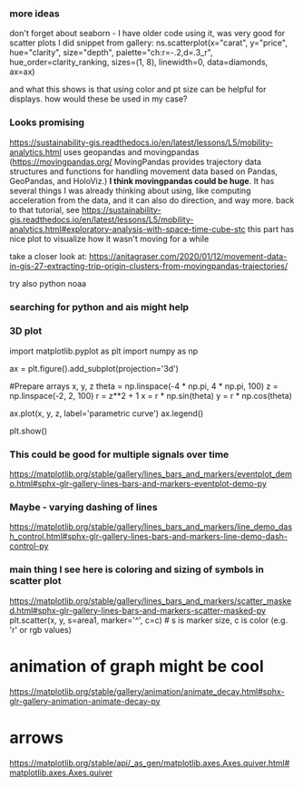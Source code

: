 ### more ideas
don't forget about seaborn - I have older code using it, was very good for scatter plots I did
snippet from gallery: 
ns.scatterplot(x="carat", y="price",
                hue="clarity", size="depth",
                palette="ch:r=-.2,d=.3_r",
                hue_order=clarity_ranking,
                sizes=(1, 8), linewidth=0,
                data=diamonds, ax=ax)

and what this shows is that using color and pt size can be helpful for displays.  how would these be used in my case?

### Looks promising
https://sustainability-gis.readthedocs.io/en/latest/lessons/L5/mobility-analytics.html
uses geopandas and movingpandas (https://movingpandas.org/ MovingPandas provides trajectory data structures and functions for handling movement data based on Pandas, GeoPandas, and HoloViz.)
**I think movingpandas could be huge**.  It has several things I was already thinking about using, like computing acceleration from the data, and it can also do direction, and way more.
back to that tutorial, see https://sustainability-gis.readthedocs.io/en/latest/lessons/L5/mobility-analytics.html#exploratory-analysis-with-space-time-cube-stc this part has nice plot to visualize how it wasn't moving for a while

take a closer look at:  https://anitagraser.com/2020/01/12/movement-data-in-gis-27-extracting-trip-origin-clusters-from-movingpandas-trajectories/

try also python noaa

### searching for python and ais might help

### 3D plot
import matplotlib.pyplot as plt
import numpy as np

ax = plt.figure().add_subplot(projection='3d')

#Prepare arrays x, y, z
theta = np.linspace(-4 * np.pi, 4 * np.pi, 100)
z = np.linspace(-2, 2, 100)
r = z**2 + 1
x = r * np.sin(theta)
y = r * np.cos(theta)

ax.plot(x, y, z, label='parametric curve')
ax.legend()

plt.show()

### This could be good for multiple signals over time
https://matplotlib.org/stable/gallery/lines_bars_and_markers/eventplot_demo.html#sphx-glr-gallery-lines-bars-and-markers-eventplot-demo-py

### Maybe - varying dashing of lines
https://matplotlib.org/stable/gallery/lines_bars_and_markers/line_demo_dash_control.html#sphx-glr-gallery-lines-bars-and-markers-line-demo-dash-control-py

### main thing I see here is coloring and sizing of symbols in scatter plot
https://matplotlib.org/stable/gallery/lines_bars_and_markers/scatter_masked.html#sphx-glr-gallery-lines-bars-and-markers-scatter-masked-py
plt.scatter(x, y, s=area1, marker='^', c=c)  # s is marker size, c is color (e.g. 'r' or rgb values)

# animation of graph might be cool
https://matplotlib.org/stable/gallery/animation/animate_decay.html#sphx-glr-gallery-animation-animate-decay-py

# arrows
https://matplotlib.org/stable/api/_as_gen/matplotlib.axes.Axes.quiver.html#matplotlib.axes.Axes.quiver





